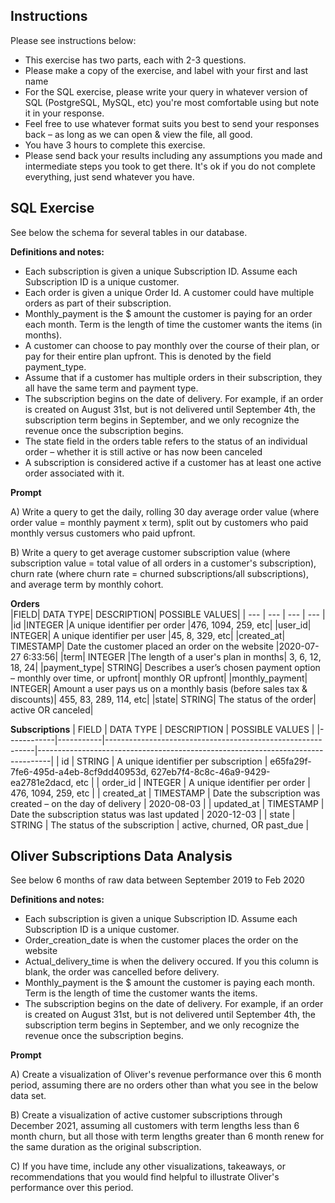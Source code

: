 ## Instructions
Please see instructions below:	
	
- This exercise has two parts, each with 2-3 questions.
- Please make a copy of the exercise, and label with your first and last name
- For the SQL exercise, please write your query in whatever version of SQL (PostgreSQL, MySQL, etc) you're most comfortable using but note it in your response.
- Feel free to use whatever format suits you best to send your responses back – as long as we can open & view the file, all good.
- You have 3 hours to complete this exercise. 
- Please send back your results including any assumptions you made and intermediate steps you took to get there. It's ok if you do not complete everything, just send whatever you have.

## SQL Exercise
See below the schema for several tables in our database.

**Definitions and notes:**
- Each subscription is given a unique Subscription ID. Assume each Subscription ID is a unique customer.
- Each order is given a unique Order Id. A customer could have multiple orders as part of their subscription.
- Monthly_payment is the $ amount the customer is paying for an order each month. Term is the length of time the customer wants the items (in months).
- A customer can choose to pay monthly over the course of their plan, or pay for their entire plan upfront. This is denoted by the field payment_type.
- Assume that if a customer has multiple orders in their subscription, they all have the same term and payment type.
- The subscription begins on the date of delivery. For example, if an order is created on August 31st, but is not delivered until September 4th, the subscription term begins in September, and we only recognize the revenue once the subscription begins. 
- The state field in the orders table refers to the status of an individual order – whether it is still active or has now been canceled
- A subscription is considered active if a customer has at least one active order associated with it.


**Prompt**

A) Write a query to get the daily, rolling 30 day average order value (where order value = monthly payment x term), split out by customers who paid monthly versus customers who paid upfront.

B) Write a query to get average customer subscription value (where subscription value = total value of all orders in a customer's subscription), churn rate (where churn rate = churned subscriptions/all subscriptions), and average term by monthly cohort. 

**Orders**	
|FIELD|	DATA TYPE|	DESCRIPTION|	POSSIBLE VALUES|
| --- | --- | --- | --- |
|id	|INTEGER	|A unique identifier per order	|476, 1094, 259, etc|
|user_id|	INTEGER|	A unique identifier per user	|45, 8, 329, etc|
|created_at|	TIMESTAMP|	Date the customer placed an order on the website	|2020-07-27 6:33:56|
|term|	INTEGER	|The length of a user's plan in months|	3, 6, 12, 18, 24|
|payment_type|	STRING|	Describes a user’s chosen payment option – monthly over time, or upfront|	monthly OR upfront|
|monthly_payment|	INTEGER|	Amount a user pays us on a monthly basis (before sales tax & discounts)|	455, 83, 289, 114, etc|
|state|	STRING|	The status of the order|	active OR canceled|

**Subscriptions**
| FIELD      | DATA TYPE | DESCRIPTION                                                | POSSIBLE VALUES                                                         |
|------------|-----------|------------------------------------------------------------|---------------------------------------------------------------------------------|
| id         | STRING    | A unique identifier per subscription                       | e65fa29f-7fe6-495d-a4eb-8cf9dd40953d, 627eb7f4-8c8c-46a9-9429-ea2781e2dacd, etc |
| order_id   | INTEGER   | A unique identifier per order                              | 476, 1094, 259, etc                                                             |
| created_at | TIMESTAMP | Date the subscription was created – on the day of delivery | 2020-08-03                                                                      |
| updated_at | TIMESTAMP | Date the subscription status was last updated              | 2020-12-03                                                                      |
| state      | STRING    | The status of the subscription                             | active, churned, OR past_due                                                    |

## Oliver Subscriptions Data Analysis

See below 6 months of raw data between September 2019 to Feb 2020

**Definitions and notes:**
- Each subscription is given a unique Subscription ID. Assume each Subscription ID is a unique customer.
- Order_creation_date is when the customer places the order on the website
- Actual_delivery_time is when the delivery occured. If you this column is blank, the order was cancelled before delivery. 
- Monthly_payment is the $ amount the customer is paying each month. Term is the length of time the customer wants the items.
- The subscription begins on the date of delivery. For example, if an order is created on August 31st, but is not delivered until September 4th, the subscription term begins in September, and we only recognize the revenue once the subscription begins. 

**Prompt**

A) Create a visualization of Oliver's revenue performance over this 6 month period, assuming there are no orders other than what you see in the below data set.

B) Create a visualization of active customer subscriptions through December 2021, assuming all customers with term lengths less than 6 month churn, but all those with term lengths greater than 6 month renew for the same duration as the original subscription.

C) If you have time, include any other visualizations, takeaways, or recommendations that you would find helpful to illustrate Oliver's performance over this period.
